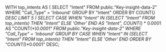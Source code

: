 WITH top_intents AS (
  SELECT "Intent"
  FROM public."Key-insight-data-2"
  WHERE "Call_Type" = 'Inbound'
  GROUP BY "Intent"
  ORDER BY COUNT(*) DESC
  LIMIT 5
)
SELECT
  CASE 
    WHEN "Intent" IN (SELECT "Intent" FROM top_intents) THEN "Intent"
    ELSE 'Other'
  END AS "Intent",
  COUNT(*) * 0.0001 AS "COUNT(*)*0.0001"
FROM public."Key-insight-data-2"
WHERE "Call_Type" = 'Inbound'
GROUP BY 
  CASE 
    WHEN "Intent" IN (SELECT "Intent" FROM top_intents) THEN "Intent"
    ELSE 'Other'
  END
ORDER BY "COUNT(*)*0.0001" DESC;
